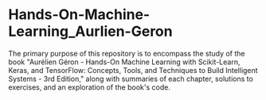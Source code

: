 # Hands-On-Machine-Learning_Aurlien-Geron

The primary purpose of this repository is to encompass the study of the book "Aurélien Géron - Hands-On Machine Learning with Scikit-Learn, Keras, and TensorFlow: Concepts, Tools, and Techniques to Build Intelligent Systems - 3rd Edition," along with summaries of each chapter, solutions to exercises, and an exploration of the book's code.
